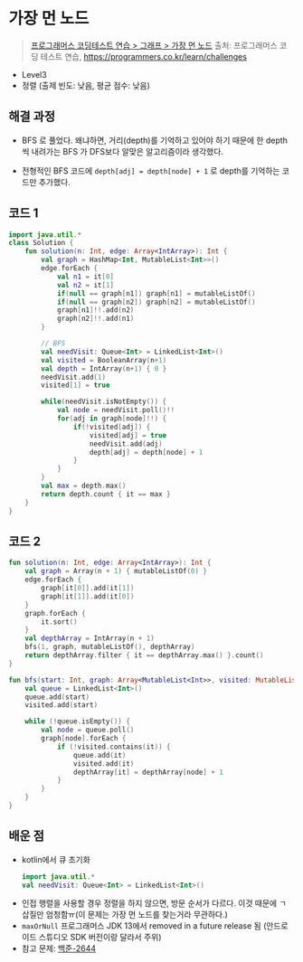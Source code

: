 # 가장 먼 노드

> [프로그래머스 코딩테스트 연습 > 그래프 > 가장 먼 노드](https://programmers.co.kr/learn/courses/30/lessons/49189)
> 출처: 프로그래머스 코딩 테스트 연습, https://programmers.co.kr/learn/challenges

- Level3
- 정렬 (출제 빈도: 낮음, 평균 점수: 낮음)

## 해결 과정

- BFS 로 풀었다. 왜냐하면, 거리(depth)를 기억하고 있어야 하기 때문에 한 depth씩 내려가는 BFS 가 DFS보다 알맞은 알고리즘이라 생각했다.

- 전형적인 BFS 코드에 `depth[adj] = depth[node] + 1` 로 depth를 기억하는 코드만 추가했다.

## 코드 1

```kotlin
import java.util.*
class Solution {
    fun solution(n: Int, edge: Array<IntArray>): Int {
        val graph = HashMap<Int, MutableList<Int>>()
        edge.forEach {
            val n1 = it[0]
            val n2 = it[1]
            if(null == graph[n1]) graph[n1] = mutableListOf()
            if(null == graph[n2]) graph[n2] = mutableListOf()
            graph[n1]!!.add(n2)
            graph[n2]!!.add(n1)
        }

        // BFS
        val needVisit: Queue<Int> = LinkedList<Int>()
        val visited = BooleanArray(n+1)
        val depth = IntArray(n+1) { 0 }
        needVisit.add(1)
        visited[1] = true

        while(needVisit.isNotEmpty()) {
            val node = needVisit.poll()!!
            for(adj in graph[node]!!) {
                if(!visited[adj]) {
                    visited[adj] = true
                    needVisit.add(adj)
                    depth[adj] = depth[node] + 1
                }
            }
        }
        val max = depth.max()
        return depth.count { it == max }
    }
}
```

## 코드 2

```kotlin
fun solution(n: Int, edge: Array<IntArray>): Int {
    val graph = Array(n + 1) { mutableListOf(0) }
    edge.forEach {
        graph[it[0]].add(it[1])
        graph[it[1]].add(it[0])
    }
    graph.forEach {
        it.sort()
    }
    val depthArray = IntArray(n + 1)
    bfs(1, graph, mutableListOf(), depthArray)
    return depthArray.filter { it == depthArray.max() }.count()
}

fun bfs(start: Int, graph: Array<MutableList<Int>>, visited: MutableList<Int>, depthArray: IntArray) {
    val queue = LinkedList<Int>()
    queue.add(start)
    visited.add(start)

    while (!queue.isEmpty()) {
        val node = queue.poll()
        graph[node].forEach {
            if (!visited.contains(it)) {
                queue.add(it)
                visited.add(it)
                depthArray[it] = depthArray[node] + 1
            }
        }
    }
}
```

## 배운 점

- kotlin에서 큐 초기화
  ```kotlin
  import java.util.*
  val needVisit: Queue<Int> = LinkedList<Int>()
  ```
- 인접 행렬을 사용할 경우 정렬을 하지 않으면, 방문 순서가 다르다. 이것 때문에 ㄱ삽질만 엄청함ㅠ(이 문제는 가장 먼 노드를 찾는거라 무관하다.)
- `maxOrNull` 프로그래머스 JDK 13에서 removed in a future release 됨 (안드로이드 스튜디오 SDK 버전이랑 달라서 주위)
- 참고 문제: [백준-2644](https://www.acmicpc.net/problem/2644)
